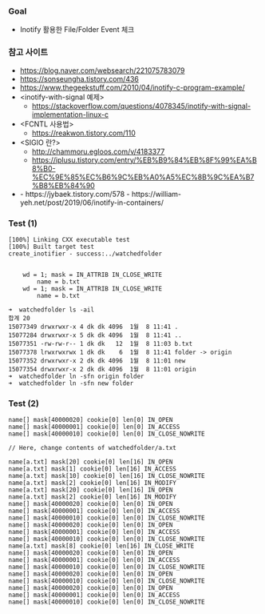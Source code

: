 
### Goal
- Inotify 활용한 File/Folder Event 체크

### 참고 사이트
- https://blog.naver.com/websearch/221075783079
- https://sonseungha.tistory.com/436
- https://www.thegeekstuff.com/2010/04/inotify-c-program-example/
- <inotify-with-signal 예제>
  - https://stackoverflow.com/questions/4078345/inotify-with-signal-implementation-linux-c
- <FCNTL 사용법>
  - https://reakwon.tistory.com/110
- <SIGIO 란?>
  - http://chammoru.egloos.com/v/4183377
  - https://iplusu.tistory.com/entry/%EB%B9%84%EB%8F%99%EA%B8%B0-%EC%9E%85%EC%B6%9C%EB%A0%A5%EC%8B%9C%EA%B7%B8%EB%84%90
- <Symbolic link>
  - https://jybaek.tistory.com/578
  - https://william-yeh.net/post/2019/06/inotify-in-containers/


### Test (1)
```
[100%] Linking CXX executable test
[100%] Built target test
create_inotifier - success:../watchedfolder


    wd = 1; mask = IN_ATTRIB IN_CLOSE_WRITE
        name = b.txt
    wd = 1; mask = IN_ATTRIB IN_CLOSE_WRITE
        name = b.txt
```

```
➜  watchedfolder ls -ail
합계 20
15077349 drwxrwxr-x 4 dk dk 4096  1월  8 11:41 .
15077284 drwxrwxr-x 5 dk dk 4096  1월  8 11:41 ..
15077351 -rw-rw-r-- 1 dk dk   12  1월  8 11:03 b.txt
15077378 lrwxrwxrwx 1 dk dk    6  1월  8 11:41 folder -> origin
15077352 drwxrwxr-x 2 dk dk 4096  1월  8 11:01 new
15077354 drwxrwxr-x 2 dk dk 4096  1월  8 11:01 origin
➜  watchedfolder ln -sfn origin folder
➜  watchedfolder ln -sfn new folder
```

### Test (2)
```
name[] mask[40000020] cookie[0] len[0] IN_OPEN
name[] mask[40000001] cookie[0] len[0] IN_ACCESS
name[] mask[40000010] cookie[0] len[0] IN_CLOSE_NOWRITE

// Here, change contents of watchedfolder/a.txt

name[a.txt] mask[20] cookie[0] len[16] IN_OPEN
name[a.txt] mask[1] cookie[0] len[16] IN_ACCESS
name[a.txt] mask[10] cookie[0] len[16] IN_CLOSE_NOWRITE
name[a.txt] mask[2] cookie[0] len[16] IN_MODIFY
name[a.txt] mask[20] cookie[0] len[16] IN_OPEN
name[a.txt] mask[2] cookie[0] len[16] IN_MODIFY
name[] mask[40000020] cookie[0] len[0] IN_OPEN
name[] mask[40000001] cookie[0] len[0] IN_ACCESS
name[] mask[40000010] cookie[0] len[0] IN_CLOSE_NOWRITE
name[] mask[40000020] cookie[0] len[0] IN_OPEN
name[] mask[40000001] cookie[0] len[0] IN_ACCESS
name[] mask[40000010] cookie[0] len[0] IN_CLOSE_NOWRITE
name[a.txt] mask[8] cookie[0] len[16] IN_CLOSE_WRITE
name[] mask[40000020] cookie[0] len[0] IN_OPEN
name[] mask[40000001] cookie[0] len[0] IN_ACCESS
name[] mask[40000010] cookie[0] len[0] IN_CLOSE_NOWRITE
name[] mask[40000020] cookie[0] len[0] IN_OPEN
name[] mask[40000010] cookie[0] len[0] IN_CLOSE_NOWRITE
name[] mask[40000020] cookie[0] len[0] IN_OPEN
name[] mask[40000001] cookie[0] len[0] IN_ACCESS
name[] mask[40000010] cookie[0] len[0] IN_CLOSE_NOWRITE
```
